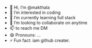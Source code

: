 - 👋 Hi, I’m @makthala
- 👀 I’m interested in coding
- 🌱 I’m currently learning full stack
- 💞️ I’m looking to collaborate on anytime
- 📫  to reach me DM
- 😄 Pronouns: ...
- ⚡ Fun fact: iam github creater.

<!---
pranay2396/pranay2396 is a ✨ special ✨ repository because its `README.md` (this file) appears on your GitHub profile.
You can click the Preview link to take a look at your changes.
--->


